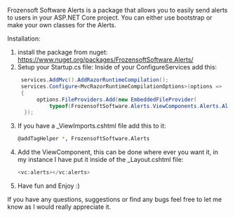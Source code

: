Frozensoft Software Alerts is a package that allows you to easily send alerts to users in your ASP.NET Core project. 
You can either use bootstrap or make your own classes for the Alerts.

Installation:

1. install the package from nuget: https://www.nuget.org/packages/FrozensoftSoftware.Alerts/
2. Setup your Startup.cs file:
   Inside of your ConfigureServices add this:
   ```csharp
    services.AddMvc().AddRazorRuntimeCompilation();
    services.Configure<MvcRazorRuntimeCompilationOptions>(options =>
    {
         options.FileProviders.Add(new EmbeddedFileProvider(
             typeof(FrozensoftSoftware.Alerts.ViewComponents.Alerts.AlertsViewComponent).Assembly));
     });
    ```
3. If you have a _ViewImports.cshtml file add this to it:
   ```sh
   @addTagHelper *, FrozensoftSoftware.Alerts
   ```
4. Add the ViewComponent, this can be done where ever you want it, in my instance I have put it inside of the _Layout.cshtml file:
   ```csharp
   <vc:alerts></vc:alerts>
   ```
5. Have fun and Enjoy :)


If you have any questions, suggestions or find any bugs feel free to let me know as I would really appreciate it.
